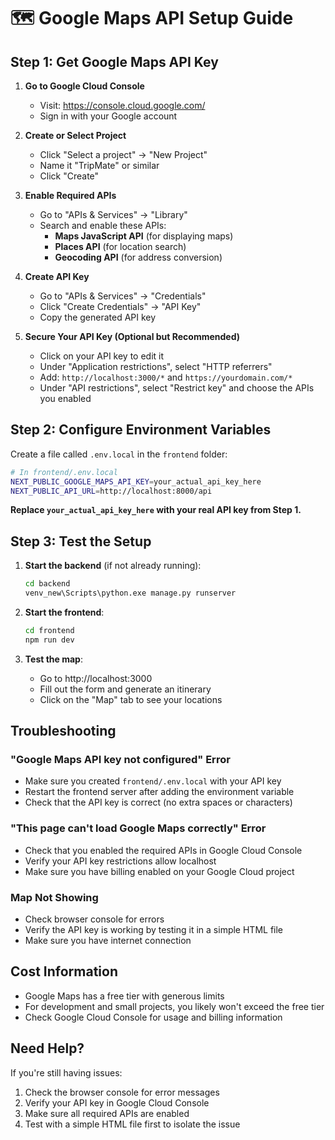 # 🗺️ Google Maps API Setup Guide

## Step 1: Get Google Maps API Key

1. **Go to Google Cloud Console**
   - Visit: https://console.cloud.google.com/
   - Sign in with your Google account

2. **Create or Select Project**
   - Click "Select a project" → "New Project"
   - Name it "TripMate" or similar
   - Click "Create"

3. **Enable Required APIs**
   - Go to "APIs & Services" → "Library"
   - Search and enable these APIs:
     - **Maps JavaScript API** (for displaying maps)
     - **Places API** (for location search)
     - **Geocoding API** (for address conversion)

4. **Create API Key**
   - Go to "APIs & Services" → "Credentials"
   - Click "Create Credentials" → "API Key"
   - Copy the generated API key

5. **Secure Your API Key (Optional but Recommended)**
   - Click on your API key to edit it
   - Under "Application restrictions", select "HTTP referrers"
   - Add: `http://localhost:3000/*` and `https://yourdomain.com/*`
   - Under "API restrictions", select "Restrict key" and choose the APIs you enabled

## Step 2: Configure Environment Variables

Create a file called `.env.local` in the `frontend` folder:

```bash
# In frontend/.env.local
NEXT_PUBLIC_GOOGLE_MAPS_API_KEY=your_actual_api_key_here
NEXT_PUBLIC_API_URL=http://localhost:8000/api
```

**Replace `your_actual_api_key_here` with your real API key from Step 1.**

## Step 3: Test the Setup

1. **Start the backend** (if not already running):
   ```bash
   cd backend
   venv_new\Scripts\python.exe manage.py runserver
   ```

2. **Start the frontend**:
   ```bash
   cd frontend
   npm run dev
   ```

3. **Test the map**:
   - Go to http://localhost:3000
   - Fill out the form and generate an itinerary
   - Click on the "Map" tab to see your locations

## Troubleshooting

### "Google Maps API key not configured" Error
- Make sure you created `frontend/.env.local` with your API key
- Restart the frontend server after adding the environment variable
- Check that the API key is correct (no extra spaces or characters)

### "This page can't load Google Maps correctly" Error
- Check that you enabled the required APIs in Google Cloud Console
- Verify your API key restrictions allow localhost
- Make sure you have billing enabled on your Google Cloud project

### Map Not Showing
- Check browser console for errors
- Verify the API key is working by testing it in a simple HTML file
- Make sure you have internet connection

## Cost Information

- Google Maps has a free tier with generous limits
- For development and small projects, you likely won't exceed the free tier
- Check Google Cloud Console for usage and billing information

## Need Help?

If you're still having issues:
1. Check the browser console for error messages
2. Verify your API key in Google Cloud Console
3. Make sure all required APIs are enabled
4. Test with a simple HTML file first to isolate the issue
